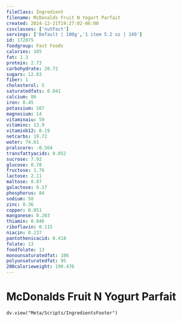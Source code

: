 ```yaml
---
fileClass: Ingredient
filename: McDonalds Fruit N Yogurt Parfait
created: 2024-12-21T19:27:02-06:00
cssclasses: ['nutFact']
servings: ['Default | 100g','1 item 5.2 oz | 149']
id: 172075
foodgroup: Fast Foods
calories: 105
fat: 1.3
protein: 2.73
carbohydrate: 20.72
sugars: 12.83
fiber: 1
cholesterol: 5
saturatedfats: 0.041
calcium: 86
iron: 0.45
potassium: 167
magnesium: 14
vitaminaiu: 59
vitaminc: 13.9
vitaminb12: 0.19
netcarbs: 19.72
water: 74.61
pralscore: -0.564
transfattyacids: 0.052
sucrose: 7.92
glucose: 0.78
fructose: 1.76
lactose: 2.11
maltose: 0.07
galactose: 0.17
phosphorus: 84
sodium: 58
zinc: 0.36
copper: 0.051
manganese: 0.203
thiamin: 0.046
riboflavin: 0.115
niacin: 0.237
pantothenicacid: 0.418
folate: 13
foodfolate: 13
monounsaturatedfat: 106
polyunsaturatedfat: 95
200calorieweight: 190.476
---
```


# McDonalds Fruit N Yogurt Parfait

```dataviewjs
dv.view("Meta/Scripts/IngredientsFooter")
```
